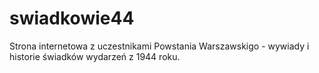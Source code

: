 # swiadkowie44
Strona internetowa z uczestnikami Powstania Warszawskigo - wywiady i historie świadków wydarzeń z 1944 roku.
